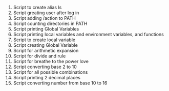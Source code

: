 1. Script to create alias ls
2. Script greating user after log in
3. Script adding /action to PATH
4. Script counting directories in PATH
5. Script printing Global Variables
6. Script printing local variables and environment variables, and functions
7. Script to create local variable
8. Script creating Global Variable
9. Script for arithmetic expansion
10. Script for divide and rule
11. Script for breathe to the power love
12. Script converting base 2 to 10
13. Script for all possible combinations
14. Script printing 2 decimal places
15. Script converting number from base 10 to 16

